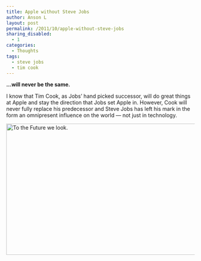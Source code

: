 ```yaml
---
title: Apple without Steve Jobs
author: Anson L
layout: post
permalink: /2011/10/apple-without-steve-jobs
sharing_disabled:
  - 1
categories:
  - Thoughts
tags:
  - steve jobs
  - tim cook
---
```

**&#8230;will never be the same.**

I know that Tim Cook, as Jobs&#8217; hand picked successor, will do great things at Apple and stay the direction that Jobs set Apple in. However, Cook will never fully replace his predecessor and Steve Jobs has left his mark in the form an omnipresent influence on the world — not just in technology.

<img class="aligncenter size-full wp-image-949" title="To the Future we look." src="https://ansonliu.com/wp-content/uploads/2011/10/thunderbolt-display.png" alt="To the Future we look." width="512" height="350" />